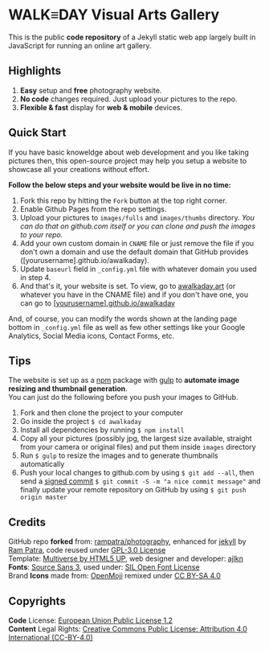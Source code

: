 # WALK≡DAY Visual Arts Gallery
This is the public __code repository__ of a Jekyll static web app largely built in JavaScript for running an online art gallery.

## Highlights
1. __Easy__ setup and __free__ photography website.
2. __No code__ changes required. Just upload your pictures to the repo.
3. __Flexible & fast__ display for __web & mobile__ devices.

## Quick Start
If you have basic knoweldge about web development and you like taking pictures then, this open-source project may help you setup a website to showcase
all your creations without effort.  

**Follow the below steps and your website would be live in no time:**

1. Fork this repo by hitting the `Fork` button at the top right corner.
2. Enable Github Pages from the repo settings.
3. Upload your pictures to `images/fulls` and `images/thumbs` directory. _You can do that on github.com itself or you can clone and push the images to your repo._
4. Add your own custom domain in `CNAME` file or just remove the file if you don't own a domain and use the default domain that GitHub provides ([yourusername].github.io/awalkaday).
5. Update `baseurl` field in `_config.yml` file with whatever domain you used in step 4.
6. And that's it, your website is set. To view, go to [awalkaday.art](https://awalkaday.art) (or whatever you have in the CNAME file) and if you don't have one, you can go to [[yourusername].github.io/awalkaday](https://yourusername.github.io/awalkaday)

And, of course, you can modify the words shown at the landing page bottom in `_config.yml` file as well as few other settings like your Google Analytics, Social Media icons, Contact Forms, etc.
 
## Tips
The website is set up as a [npm](https://www.npmjs.com) package with [gulp](https://gulpjs.com/) to __automate image resizing
and thumbnail generation__.   
You can just do the following before you push your images to GitHub.

1. Fork and then clone the project to your computer
2. Go inside the project `$ cd awalkaday`
3. Install all dependencies by running `$ npm install`
4. Copy all your pictures (possibly jpg, the largest size available, straight from your camera or original files) and put them inside `images` directory
5. Run `$ gulp` to resize the images and to generate thumbnails automatically
6. Push your local changes to github.com by using `$ git add --all`, then send a [signed commit](https://docs.github.com/en/github/authenticating-to-github/managing-commit-signature-verification/signing-commits) `$ git commit -S -m "a nice commit message"` and finally update your remote repository on GitHub by using `$ git push origin master`  

## Credits
GitHub repo __forked__ from: [rampatra/photography](https://github.com/rampatra/photography), enhanced for [jekyll](https://jekyllrb.com/) by [Ram  Patra](https://github.com/rampatra), code reused under [GPL-3.0 License](https://raw.githubusercontent.com/rampatra/photography/master/LICENSE)   
Template: [Multiverse by HTML5 UP](https://html5up.net/multiverse), web designer and developer: [ajlkn](https://aj.lkn.io/)  
__Fonts__: [Source Sans 3](https://github.com/daqhris/daqhris.github.io/blob/master/style/font/SourceSans3-Regular.ttf), used under: [SIL Open Font License](https://raw.githubusercontent.com/daqhris/daqhris.github.io/master/style/font/license/OFL.txt)  
Brand __Icons__ made from: [OpenMoji](https://openmoji.org/about/) remixed under [CC BY-SA 4.0](https://creativecommons.org/licenses/by-sa/4.0/legalcode)  

## Copyrights  
__Code__ License: [European Union Public License 1.2](https://raw.githubusercontent.com/daqhris/awalkaday/master/LICENSE)  
__Content__ Legal Rights: [Creative Commons Public License: Attribution 4.0 International (CC-BY-4.0)](https://creativecommons.org/licenses/by/4.0/legalcode)  
